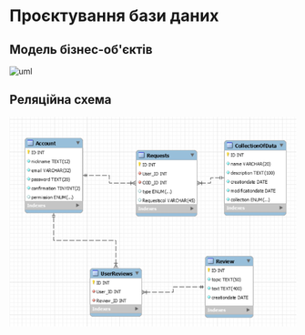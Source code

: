 # Проєктування бази даних

## Модель бізнес-об'єктів

![uml](http://www.plantuml.com/plantuml/proxy?cache=no&src=https://raw.githubusercontent.com/e-andrew/Industrial_Eden/master/src/uml/BE-model.puml)

## Реляційна схема

<a href="url"><img src="https://github.com/e-andrew/Industrial_Eden/blob/master/src/uml/Relation-model.PNG"></a>
